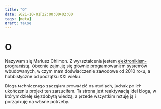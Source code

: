 ```yaml
---
title: "O"
date: 2021-10-01T22:00:00+02:00
tags: [meta]
draft: false
---
```


# O

Nazywam się Mariusz Chilmon. Z wykształcenia jestem [elektronikiem-programistą](https://eti.pg.edu.pl/katedra-metrologii-i-optoelektroniki/specjalnosc-komputerowe-systemy-elektroniczne). Obecnie zajmuję się głównie programowaniem systemów wbudowanych, w czym mam doświadczenie zawodowe od 2010 roku, a hobbistyczne od początku XXI wieku.

Bloga technicznego zacząłem prowadzić na studiach, jednak po ich ukończeniu projekt ten zarzuciłem. Ta strona jest reaktywacją idei bloga, w którym dzielę się zdobytą wiedzą, a przede wszystkim notuję ją i porządkuję na własne potrzeby.
